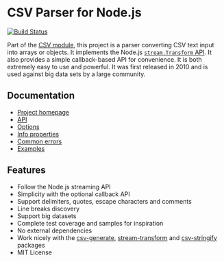 
# CSV Parser for Node.js

[![Build Status](https://api.travis-ci.org/adaltas/node-csv-parse.svg)](https://travis-ci.org/#!/adaltas/node-csv-parse)

Part of the [CSV module](https://csv.js.org/), this project is a parser converting CSV text input into arrays or objects. It implements the Node.js [`stream.Transform` API](http://nodejs.org/api/stream.html#stream_class_stream_transform). It also provides a simple callback-based API for convenience. It is both extremely easy to use and powerful. It was first released in 2010 and is used against big data sets by a large community.

## Documentation

* [Project homepage](http://csv.js.org/parse/)
* [API](http://csv.js.org/parse/api/)
* [Options](http://csv.js.org/parse/options/)
* [Info properties](http://csv.js.org/parse/info/)
* [Common errors](http://csv.js.org/parse/errors/)
* [Examples](http://csv.js.org/project/examples/)

## Features

*   Follow the Node.js streaming API
*   Simplicity with the optional callback API
*   Support delimiters, quotes, escape characters and comments
*   Line breaks discovery
*   Support big datasets
*   Complete test coverage and samples for inspiration
*   No external dependencies
*   Work nicely with the [csv-generate](https://csv.js.org/generate/), [stream-transform](https://csv.js.org/transform/) and [csv-stringify](https://csv.js.org/stringify/) packages
*   MIT License
